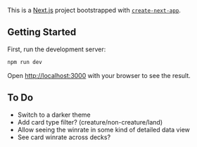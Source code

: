 This is a [Next.js](https://nextjs.org/) project bootstrapped with [`create-next-app`](https://github.com/vercel/next.js/tree/canary/packages/create-next-app).

## Getting Started

First, run the development server:

```bash
npm run dev
```

Open [http://localhost:3000](http://localhost:3000) with your browser to see the result.

## To Do

- Switch to a darker theme
- Add card type filter? (creature/non-creature/land)
- Allow seeing the winrate in some kind of detailed data view
- See card winrate across decks?
